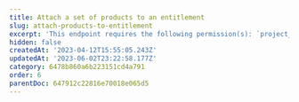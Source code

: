 ```yaml
---
title: Attach a set of products to an entitlement
slug: attach-products-to-entitlement
excerpt: 'This endpoint requires the following permission(s): `project_configuration:entitlements:read_write`.'
hidden: false
createdAt: '2023-04-12T15:55:05.243Z'
updatedAt: '2023-06-02T23:22:58.177Z'
category: 6478b860a6b223151cd4a791
order: 6
parentDoc: 647912c22816e70018e065d5
---
```

